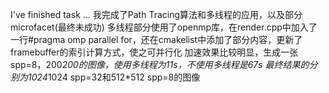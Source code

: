 
I've finished task ...
我完成了Path Tracing算法和多线程的应用，以及部分microfacet(最终未成功)
多线程部分使用了openmp库，在render.cpp中加入了一行#pragma omp parallel for，还在cmakelist中添加了部分内容，更新了framebuffer的索引计算方式，使之可并行化
加速效果比较明显，生成一张spp=8，200*200的图像，使用多线程为11s，不使用多线程是67s
最终结果的分别为1024*1024 spp=32和512*512 spp=8的图像
